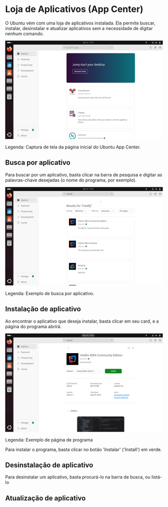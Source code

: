 # Loja de Aplicativos (App Center)

O Ubuntu vém com uma loja de aplicativos instalada. Ela permite buscar, instalar, desinstalar e atualizar aplicativos sem a necessidade de digitar nenhum comando.

<img src="../Imagens/VirtualBox_Ubuntu%201_16_09_2024_14_43_20.png" alt="Captura de tela da página inicial do Ubuntu App Center. Nela é mostrado uma janela com uma barra de pesquisa, uma barra de navegação e o conteúdo principal. Na barra pesquisa tem uma caixa de texto com o título: 'Search for apps' (Pesquisar por apps). Na barra de navegação, contém os botões: 'Explore' (Explorar), 'Featured' (Destaque), 'Productivity' (Produtividade), 'Development' (Desenvolvimento), 'Games' (Jogos). E na área de conteúdo principal, contém um card em azul escrito 'Jump start your desktop' (Dê um impulso ao seu desktop), com o botão 'Discover more' (Descubra mais), embaixo desse card há um card com o programa 'Transmission' e outro card com o programa 'Cheese'.">

Legenda: Captura de tela da página inicial do Ubuntu App Center.

## Busca por aplicativo

Para buscar por um aplicativo, basta clicar na barra de pesquisa e digitar as palavras-chave desejadas (o nome do programa, por exemplo).

<img src="../Imagens/VirtualBox_Ubuntu%201_16_09_2024_14_44_42.png" alt="Exemplo de busca por aplicativo. Nele é mostrado uma janela com uma barra de pesquisa, uma barra de navegação e o conteúdo principal. Na barra de pesquisa, na caixa de texto, foi digitado 'Intellij'. Na barra de navegação, contém os botões: 'Explore' (Explorar), 'Featured' (Destaque), 'Productivity' (Produtividade), 'Development' (Desenvolvimento), 'Games' (Jogos). E na área de conteúdo principal, contém três cards: O primeiro card contém o título 'IntelliJ IDEA Community Edition' e subtítulo 'jetbrains' com um símbolo verificado, e no conteúdo: 'The IDE for Java and Kotlin enthusiasts. No segundo card contém o título 'IntelliJ IDEA Ultimate', o subtítulo 'jetbrains' com o símbolo verificado, e no conteúdo: 'The Leading Java e Kotlin IDE'. E no terceiro card, o título: 'datagrip', o subtítulo 'jetbrains' com o símbolo verificado, e o conteúdo 'DataGrip'.">

Legenda: Exemplo de busca por aplicativo.

## Instalação de aplicativo

Ao encontrar o aplicativo que deseja instalar, basta clicar em seu card, e a página do programa abrirá.

<img src="../Imagens/VirtualBox_Ubuntu%201_16_09_2024_14_44_57.png" alt="Exemplo de página de programa. Nele é mostrado uma janela com uma barra de pesquisa, uma barra de navegação e o conteúdo principal. Na barra de pesquisa, na caixa de texto, foi digitado 'Intellij'. Na barra de navegação, contém os botões: 'Explore' (Explorar), 'Featured' (Destaque), 'Productivity' (Produtividade), 'Development' (Desenvolvimento), 'Games' (Jogos). E na área de conteúdo principal contém o título 'IntelliJ IDEA Community Edition', o subtítulo 'jetbrains' com o símbolo de verificado, o sub-subtítulo 'Development', e o conteúdo: Na primeira linha em negrito: 'Channel' e ao lado um menu de seleção com a opção 'latest/stable 2024.2.1' selecionada, e á direita o botão 'Install' em verde. Em baixo 'Confinement': 'classic', 'Download size': '963.79 MB', 'License': 'Apache-2.0', 'Version': '2024-2.1', 'Published': 'Aug 29, 2024', 'Links': ['Developer website', 'Contact jetbrains']. E em baixo, em negrito 'Gallery'. Em baixo contém parte da captura de tela do programa.">

Legenda: Exemplo de página de programa

Para instalar o programa, basta clicar no botão 'Instalar' ('Install') em verde.

## Desinstalação de aplicativo

Para desinstalar um aplicativo, basta procurá-lo na barra de busca, ou listá-lo 

## Atualização de aplicativo
